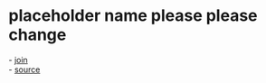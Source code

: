 # placeholder name please please change

\- [join](https://discord.gg/j5cs9MZJkT)  
\- [source](https://github.com/cosmicoptima/dictator)  
